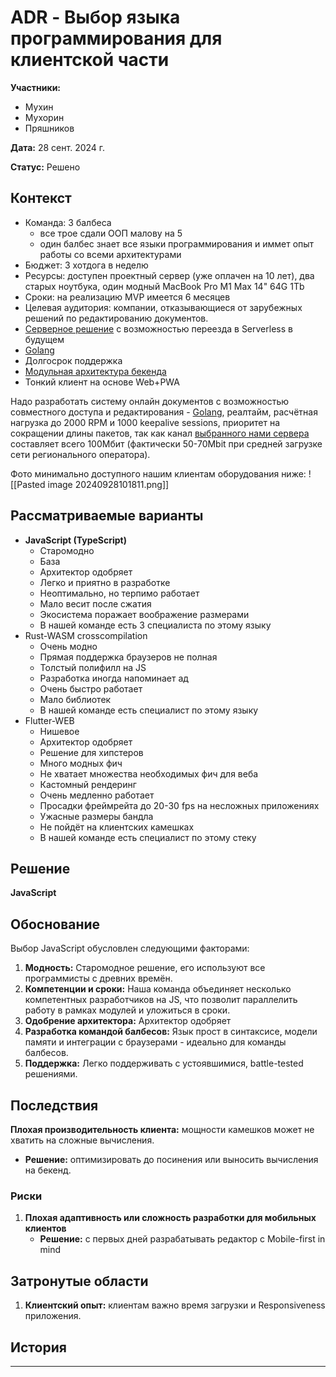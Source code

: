 # ADR - **Выбор языка программирования для клиентской части**

**Участники:**
- Мухин
- Мухорин
- Пряшников

**Дата:** 28 сент. 2024 г.

**Статус:** Решено

## Контекст

- Команда: 3 балбеса
  - все трое сдали ООП малову на 5
  - один балбес знает все языки программирования и иммет опыт работы со всеми архитектурами
- Бюджет: 3 хотдога в неделю 
- Ресурсы: доступен проектный сервер (уже оплачен на 10 лет), два старых ноутбука, один модный MacBook Pro M1 Max 14" 64G 1Tb
- Сроки: на реализацию MVP имеется 6 месяцев
- Целевая аудитория: компании, отказывающиеся от зарубежных решений по редактированию документов.
- [Серверное решение](ADR-1.md) с возможностью переезда в Serverless в будущем
- [Golang](ADR-2.md)
- Долгосрок поддержка
- [Модульная архитектура бекенда](ADR-3.md)
- Тонкий клиент на основе Web+PWA

Надо разработать систему онлайн документов с возможностью совместного доступа и редактирования - [Golang](ADR-2.md), реалтайм, расчётная нагрузка до 2000 RPM и 1000 keepalive sessions, приоритет на сокращении длины пакетов, так как канал [выбранного нами сервера](ADR-1.md) составляет всего 100Мбит (фактически 50-70Mbit при средней загрузке сети регионального оператора). 

Фото минимально доступного нашим клиентам оборудования ниже:
![[Pasted image 20240928101811.png]]

## Рассматриваемые варианты

- **JavaScript (TypeScript)**
	- Старомодно
	- База
    - Архитектор одобряет
	- Легко и приятно в разработке
	- Неоптимально, но терпимо работает
	- Мало весит после сжатия
	- Экосистема поражает воображение размерами
    - В нашей команде есть 3 специалиста по этому языку
- Rust-WASM crosscompilation
    - Очень модно
    - Прямая поддержка браузеров не полная
    - Толстый полифилл на JS
    - Разработка иногда напоминает ад
    - Очень быстро работает
    - Мало библиотек
    - В нашей команде есть специалист по этому языку
- Flutter-WEB
    - Нишевое
    - Архитектор одобряет
    - Решение для хипстеров
    - Много модных фич
    - Не хватает множества необходимых фич для веба
    - Кастомный рендеринг
    - Очень медленно работает
    - Просадки фреймрейта до 20-30 fps на несложных приложениях
    - Ужасные размеры бандла
    - Не пойдёт на клиентских камешках
    - В нашей команде есть специалист по этому стеку

## Решение

**JavaScript**

## Обоснование

Выбор JavaScript обусловлен следующими факторами:

1. **Модность:** Старомодное решение, его используют все программисты с древних времён.
2. **Компетенции и сроки:** Наша команда объединяет несколько компетентных  разработчиков на JS, что позволит параллелить работу в рамках модулей и уложиться в сроки.
3. **Одобрение архитектора:** Архитектор одобряет
4. **Разработка командой балбесов:** Язык прост в синтаксисе, модели памяти и интеграции с браузерами - идеально для команды балбесов.
5. **Поддержка:** Легко поддерживать с устоявшимися, battle-tested решениями.

## Последствия

**Плохая производительность клиента:** мощности камешков может не хватить на сложные вычисления.
  - **Решение:** оптимизировать до посинения или выносить вычисления на бекенд.
### Риски
1. **Плохая адаптивность или сложность разработки для мобильных клиентов**
   - **Решение:** с первых дней разрабатывать редактор с Mobile-first in mind

## Затронутые области

1. **Клиентский опыт:** клиентам важно время загрузки и Responsiveness приложения.

## История

----
